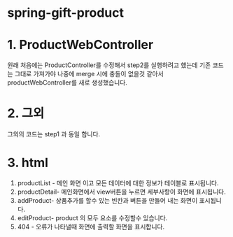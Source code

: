 # spring-gift-product

# 1. ProductWebController
원래 처음에는 ProductController를 수정해서 step2를 실행하려고 했는데
기존 코드는 그대로 가져가야 나중에 merge 시에 충돌이 없을것 같아서
productWebController를 새로 생성했습니다.

# 2. 그외
그외의 코드는 step1 과 동일 합니다.

# 3. html
1. productList - 메인 화면 이고 모든 데이터에 대한 정보가 테이블로 표시됩니다.
2. productDetail- 메인화면에서 view버튼을 누르면 세부사항이 화면에 표시됩니다.
3. addProduct- 상품추가를 할수 있는 빈칸과 버튼을 만들어 내는 화면이 표시됩니다.
4. editProduct- product 의 모두 요소를 수정할수 있습니다.
5. 404 - 오류가 나타낼때 화면에 출력할 화면을 표시합니다.

